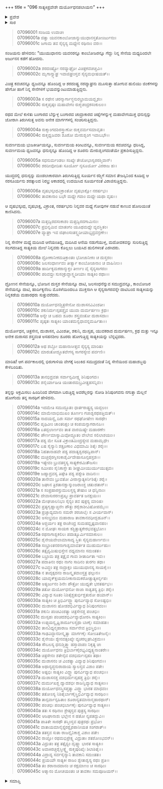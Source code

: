 +++
title = "096 ಸಾತ್ಯಕಿಪ್ರವೇಶೇ ದುರ್ಯೋಧನಪಲಾಯನಃ"
+++

<details><summary>ಪ್ರವೇಶ</summary>


।।   ಓಂ ಓಂ ನಮೋ ನಾರಾಯಣಾಯ।।   ಶ್ರೀ ವೇದವ್ಯಾಸಾಯ ನಮಃ ।।

ಶ್ರೀ ಕೃಷ್ಣದ್ವೈಪಾಯನ ವೇದವ್ಯಾಸ ವಿರಚಿತ  

**ಶ್ರೀ ಮಹಾಭಾರತ**

**ದ್ರೋಣ ಪರ್ವ**

**ಜಯದ್ರಥವಧ ಪರ್ವ**

**ಅಧ್ಯಾಯ 96**

</details>

<details><summary>ಸಾರ</summary>

ಸಾತ್ಯಕಿಯು ದುರ್ಯೋಧನನನ್ನು ಪಲಾಯನಗೊಳಿಸಿದುದು (1-45).


</details>



> 07096001 ಸಂಜಯ ಉವಾಚ।   
07096001a ಜಿತ್ವಾ ಯವನಕಾಂಬೋಜಾನ್ಯುಯುಧಾನಸ್ತತೋಽರ್ಜುನಂ।   
07096001c ಜಗಾಮ ತವ ಸೈನ್ಯಸ್ಯ ಮಧ್ಯೇನ ರಥಿನಾಂ ವರಃ।।

ಸಂಜಯನು ಹೇಳಿದನು: “ಯುಯುಧಾನನು ಯವನರನ್ನೂ ಕಾಂಬೋಜರನ್ನೂ ಗೆದ್ದು ನಿನ್ನ ಸೇನೆಯ ಮಧ್ಯದಿಂದಲೇ ಅರ್ಜುನನ ಕಡೆಗೆ ಹೋದನು.

> 07096002a ಶರದಂಷ್ಟ್ರೋ ನರವ್ಯಾಘ್ರೋ ವಿಚಿತ್ರಕವಚಚ್ಚವಿಃ।   
07096002c ಮೃಗಾನ್ವ್ಯಾಘ್ರ ಇವಾಜಿಘ್ರಂಸ್ತವ ಸೈನ್ಯಮಭೀಷಯತ್।।

ವಿಚಿತ್ರ ಕವಚವನ್ನೂ ಧ್ವಜವನ್ನೂ ಹೊಂದಿದ್ದ ಆ ಶರದಂಷ್ಟ್ರ ನರವ್ಯಾಘ್ರನು ಮೂಸುತ್ತಾ ಹೋಗುವ ಹುಲಿಯು ಜಿಂಕೆಗಳನ್ನು ಹೇಗೋ ಹಾಗೆ ನಿನ್ನ ಸೇನೆಗಳಿಗೆ ಭಯವನ್ನುಂಟುಮಾಡುತ್ತಿದ್ದನು.

> 07096003a ಸ ರಥೇನ ಚರನ್ಮಾರ್ಗಾನ್ಧನುರಭ್ರಾಮಯದ್ಭೃಶಂ।   
07096003c ರುಕ್ಮಪೃಷ್ಠಂ ಮಹಾವೇಗಂ ರುಕ್ಮಚಂದ್ರಕಸಂಕುಲಂ।।

ರಥದ ಮೇಲೆ ಕುಳಿತು ಬಂಗಾರದ ಬೆನ್ನುಳ್ಳ ಬಂಗಾರದ ಚಂದ್ರಾಕಾರದ ಚಿಹ್ನೆಗಳನ್ನುಳ್ಳ ಮಹಾವೇಗಯುಕ್ತ ಧನುಸ್ಸನ್ನು ಜೋರಾಗಿ ತಿರುಗಿಸುತ್ತ ಅವನು ಅನೇಕ ಮಾರ್ಗಗಳಲ್ಲಿ ಸಂಚರಿಸುತ್ತಿದ್ದನು.

> 07096004a ರುಕ್ಮಾಂಗದಶಿರಸ್ತ್ರಾಣೋ ರುಕ್ಮವರ್ಮಸಮಾವೃತಃ।   
07096004c ರುಕ್ಮಧ್ವಜವರಃ ಶೂರೋ ಮೇರುಶೃಂಗ ಇವಾಬಭೌ।।

ಸುವರ್ಣಮಯ ಭುಜಕೀರ್ತಿಯನ್ನೂ, ಸುವರ್ಣಮಯ ಕಿರೀಟವನ್ನೂ, ಸುವರ್ಣಮಯ ಕವಚವನ್ನೂ ಧರಿಸಿದ್ದ, ಸುವರ್ಣಮಯ ಧ್ವಜವನ್ನೂ ಧನುಸ್ಸನ್ನೂ ಹೊಂದಿದ್ದ ಆ ಶೂರನು ಮೇರುಶೃಂಗದಂತೆಯೇ ಪ್ರಕಾಶಿಸುತ್ತಿದ್ದನು.

> 07096005a ಸಧನುರ್ಮಂಡಲಃ ಸಂಖ್ಯೇ ತೇಜೋಭಾಸ್ವರರಶ್ಮಿವಾನ್।   
07096005c ಶರದೀವೋದಿತಃ ಸೂರ್ಯೋ ನೃಸೂರ್ಯೋ ವಿರರಾಜ ಹ।।

ಯುದ್ಧದಲ್ಲಿ ಧನುಸ್ಸನ್ನು ಮಂಡಲಾಕಾರವಾಗಿ ತಿರುಗಿಸುತ್ತಿದ್ದ ಸೂರ್ಯನ ರಶ್ಮಿಗೆ ಸಮಾನ ತೇಜಸ್ಸಿನಿಂದ ಕೂಡಿದ್ದ ಆ ನರಸೂರ್ಯನು ಶರತ್ಕಾಲದ ನಿರಭ್ರ ಆಕಾಶದಲ್ಲಿ ಉದಯಿಸಿದ ಸೂರ್ಯನಂತೆ ವಿರಾಜಿಸುತ್ತಿದ್ದನು.

> 07096006a ವೃಷಭಸ್ಕಂಧವಿಕ್ರಾಂತೋ ವೃಷಭಾಕ್ಷೋ ನರರ್ಷಭಃ।   
07096006c ತಾವಕಾನಾಂ ಬಭೌ ಮಧ್ಯೇ ಗವಾಂ ಮಧ್ಯೇ ಯಥಾ ವೃಷಃ।।

ಆ ವೃಷಭಸ್ಕಂಧ, ವೃಷಭಾಕ್ಷ, ವಿಕ್ರಾಂತ, ನರರ್ಷಭನು ನಿನ್ನವರ ಮಧ್ಯೆ ಗೋವುಗಳ ನಡುವೆ ಕಾಣುವ ಹೋರಿಯಂತೆ ಕಾಣಿಸಿದನು.

> 07096007a ಮತ್ತದ್ವಿರದಸಂಕಾಶಂ ಮತ್ತದ್ವಿರದಗಾಮಿನಂ।   
07096007c ಪ್ರಭಿನ್ನಮಿವ ಮಾತಂಗಂ ಯೂಥಮಧ್ಯೇ ವ್ಯವಸ್ಥಿತಂ।   
07096007e ವ್ಯಾಘ್ರಾ ಇವ ಜಿಘಾಂಸಂತಸ್ತ್ವದೀಯಾಭ್ಯದ್ರವನ್ರಣೇ।।

ನಿನ್ನ ಸೇನೆಗಳ ಮಧ್ಯೆ ಮದಿಸಿದ ಆನೆಯಂತಿದ್ದ, ಮದಿಸಿದ ಆನೆಯ ನಡುಗೆಯುಳ್ಳ, ಮದೋದಕವನ್ನು ಸುರಿಸುತ್ತಿದ್ದ ಸಲಗದಂತಿದ್ದ ಸಾತ್ಯಕಿಯ ಮೇಲೆ ನಿನ್ನವರು ಕೊಲ್ಲಲು ಬಯಸಿದ ಹುಲಿಗಳಂತೆ ಎರಗಿದರು.

> 07096008a ದ್ರೋಣಾನೀಕಮತಿಕ್ರಾಂತಂ ಭೋಜಾನೀಕಂ ಚ ದುಸ್ತರಂ।   
07096008c ಜಲಸಂಧಾರ್ಣವಂ ತೀರ್ತ್ವಾ ಕಾಂಬೋಜಾನಾಂ ಚ ವಾಹಿನೀಂ।।   
07096009a ಹಾರ್ದಿಕ್ಯಮಕರಾನ್ಮುಕ್ತಂ ತೀರ್ಣಂ ವೈ ಸೈನ್ಯಸಾಗರಂ।   
07096009c ಪರಿವವ್ರುಃ ಸುಸಂಕ್ರುದ್ಧಾಸ್ತ್ವದೀಯಾಃ ಸಾತ್ಯಕಿಂ ರಥಾಃ।।

ದ್ರೋಣನ ಸೇನೆಯನ್ನೂ, ಭೋಜನ ದುಸ್ತರ ಸೇನೆಯನ್ನೂ ದಾಟಿ, ಜಲಸಂಧನೆನ್ನುವ ಸಮುದ್ರವನ್ನೂ, ಕಾಂಬೋಜರ ಸೇನೆಯನ್ನೂ ದಾಟಿ, ಹಾರ್ದಿಕ್ಯನೆಂಬ ಮೊಸಳೆಯಿಂದಲೂ ಮುಕ್ತನಾಗಿ ಆ ಸೈನ್ಯಸಾಗರವನ್ನೇ ದಾಟಿಬಂದ ಸಾತ್ಯಕಿಯನ್ನು ನಿನ್ನಕಡೆಯ ಮಹಾರಥರು ಸುತ್ತುವರೆದರು.

> 07096010a ದುರ್ಯೋಧನಶ್ಚಿತ್ರಸೇನೋ ದುಃಶಾಸನವಿವಿಂಶತೀ।   
07096010c ಶಕುನಿರ್ದುಃಸ್ಸಹಶ್ಚೈವ ಯುವಾ ದುರ್ಮರ್ಷಣಃ ಕ್ರಥಃ।   
07096011a ಅನ್ಯೇ ಚ ಬಹವಃ ಶೂರಾಃ ಶಸ್ತ್ರವಂತೋ ದುರಾಸದಾಃ।   
07096011c ಪೃಷ್ಠತಃ ಸಾತ್ಯಕಿಂ ಯಾಂತಮನ್ವಧಾವನ್ನಮರ್ಷಿತಾಃ।।

ದುರ್ಯೋಧನ, ಚಿತ್ರಸೇನ, ದುಃಶಾಸನ, ವಿವಿಂಶತೀ, ಶಕುನಿ, ದುಃಸ್ಸಹ, ಯುವಕರಾದ ದುರ್ಮರ್ಷಣ, ಕ್ರಥ ಮತ್ತು ಇನ್ನೂ ಅನೇಕ ದುರಾಸದ ಶಸ್ತ್ರವಂತ ಅಸಹನಶೀಲ ಶೂರರು ಹೋಗುತ್ತಿದ್ದ ಸಾತ್ಯಕಿಯನ್ನು ಬೆನ್ನಟ್ಟಿದರು.

> 07096012a ಅಥ ಶಬ್ದೋ ಮಹಾನಾಸೀತ್ತವ ಸೈನ್ಯಸ್ಯ ಮಾರಿಷ।   
07096012c ಮಾರುತೋದ್ಧೂತವೇಗಸ್ಯ ಸಾಗರಸ್ಯೇವ ಪರ್ವಣಿ।।

ಮಾರಿಷ! ಆಗ ಪರ್ವಕಾಲದಲ್ಲಿ ಭಿರುಗಾಳಿಯ ವೇಗಕ್ಕೆ ಸಿಲುಕಿದ ಸಮುದ್ರದಂತೆ ನಿನ್ನ ಸೇನೆಯಿಂದ ಮಹಾಶಬ್ಧವು ಕೇಳಿಬಂದಿತು.

> 07096013a ತಾನಭಿದ್ರವತಃ ಸರ್ವಾನ್ಸಮೀಕ್ಷ್ಯ ಶಿನಿಪುಂಗವಃ।   
07096013c ಶನೈರ್ಯಾಹೀತಿ ಯಂತಾರಮಬ್ರವೀತ್ಪ್ರಹಸನ್ನಿವ।।

ತನ್ನನ್ನು ಆಕ್ರಮಿಸಲು ಹಿಂದಿನಿಂದ ವೇಗವಾಗಿ ಬರುತ್ತಿದ್ದ ಅವರೆಲ್ಲರನ್ನು ನೋಡಿ ಶಿನಿಪುಂಗವನು ನಗುತ್ತಾ ಮೆಲ್ಲನೆ ಹೋಗೆಂದು ತನ್ನ ಸಾರಥಿಗೆ ಹೇಳಿದನು.

> 07096014a ಇದಮೇತಿ ಸಮುದ್ಧೂತಂ ಧಾರ್ತರಾಷ್ಟ್ರಸ್ಯ ಯದ್ಬಲಂ।   
07096014c ಮಾಮೇವಾಭಿಮುಖಂ ತೂರ್ಣಂ ಗಜಾಶ್ವರಥಪತ್ತಿಮತ್।।   
07096015a ನಾದಯನ್ವೈ ದಿಶಃ ಸರ್ವಾ ರಥಘೋಷೇಣ ಸಾರಥೇ।   
07096015c ಪೃಥಿವೀಂ ಚಾಂತರಿಕ್ಷಂ ಚ ಕಂಪಯನ್ಸಾಗರಾನಪಿ।।   
07096016a ಏತದ್ಬಲಾರ್ಣವಂ ತಾತ ವಾರಯಿಷ್ಯೇ ಮಹಾರಣೇ।   
07096016c ಪೌರ್ಣಮಾಸ್ಯಾಮಿವೋದ್ಧೂತಂ ವೇಲೇವ ಸಲಿಲಾಶಯಂ।।   
07096017a ಪಶ್ಯ ಮೇ ಸೂತ ವಿಕ್ರಾಂತಮಿಂದ್ರಸ್ಯೇವ ಮಹಾಮೃಧೇ।   
07096017c ಏಷ ಸೈನ್ಯಾನಿ ಶತ್ರೂಣಾಂ ವಿಧಮಾಮಿ ಶಿತೈಃ ಶರೈಃ।।   
07096018a ನಿಹತಾನಾಹವೇ ಪಶ್ಯ ಪದಾತ್ಯಶ್ವರಥದ್ವಿಪಾನ್।   
07096018c ಮಚ್ಚರೈರಗ್ನಿಸಂಕಾಶೈರ್ವಿದೇಹಾಸೂನ್ಸಹಸ್ರಶಃ।।   
07096019a ಇತ್ಯೇವಂ ಬ್ರುವತಸ್ತಸ್ಯ ಸಾತ್ಯಕೇರಮಿತೌಜಸಃ।   
07096019c ಸಮೀಪಂ ಸೈನಿಕಾಸ್ತೇ ತು ಶೀಘ್ರಮೀಯುರ್ಯುಯುತ್ಸವಃ।   
07096019e ಜಹ್ಯಾದ್ರವಸ್ವ ತಿಷ್ಠೇತಿ ಪಶ್ಯ ಪಶ್ಯೇತಿ ವಾದಿನಃ।।   
07096020a ತಾನೇವಂ ಬ್ರುವತೋ ವೀರಾನ್ಸಾತ್ಯಕಿರ್ನಿಶಿತೈಃ ಶರೈಃ।   
07096020c ಜಘಾನ ತ್ರಿಶತಾನಶ್ವಾನ್ಕುಂಜರಾಂಶ್ಚ ಚತುಃಶತಾನ್।।   
07096021a ಸ ಸಂಪ್ರಹಾರಸ್ತುಮುಲಸ್ತಸ್ಯ ತೇಷಾಂ ಚ ಧನ್ವಿನಾಂ।   
07096021c ದೇವಾಸುರರಣಪ್ರಖ್ಯಃ ಪ್ರಾವರ್ತತ ಜನಕ್ಷಯಃ।।   
07096022a ಮೇಘಜಾಲನಿಭಂ ಸೈನ್ಯಂ ತವ ಪುತ್ರಸ್ಯ ಮಾರಿಷ।   
07096022c ಪ್ರತ್ಯಗೃಹ್ಣಾಚ್ಚಿನೇಃ ಪೌತ್ರಃ ಶರೈರಾಶೀವಿಷೋಪಮೈಃ।।   
07096023a ಪ್ರಚ್ಚಾದ್ಯಮಾನಃ ಸಮರೇ ಶರಜಾಲೈಃ ಸ ವೀರ್ಯವಾನ್।   
07096023c ಅಸಂಭ್ರಮಂ ಮಹಾರಾಜ ತಾವಕಾನವಧೀದ್ಬಹೂನ್।।   
07096024a ಆಶ್ಚರ್ಯಂ ತತ್ರ ರಾಜೇಂದ್ರ ಸುಮಹದ್ದೃಷ್ಟವಾನಹಂ।   
07096024c ನ ಮೋಘಃ ಸಾಯಕಃ ಕಶ್ಚಿತ್ಸಾತ್ಯಕೇರಭವತ್ಪ್ರಭೋ।।   
07096025a ರಥನಾಗಾಶ್ವಕಲಿಲಃ ಪದಾತ್ಯೂರ್ಮಿಸಮಾಕುಲಃ।   
07096025c ಶೈನೇಯವೇಲಾಮಾಸಾದ್ಯ ಸ್ಥಿತಃ ಸೈನ್ಯಮಹಾರ್ಣವಃ।।   
07096026a ಸಂಭ್ರಾಂತನರನಾಗಾಶ್ವಮಾವರ್ತತ ಮುಹುರ್ಮುಹುಃ।   
07096026c ತತ್ಸೈನ್ಯಮಿಷುಭಿಸ್ತೇನ ವಧ್ಯಮಾನಂ ಸಮಂತತಃ।  
07096026e ಬಭ್ರಾಮ ತತ್ರ ತತ್ರೈವ ಗಾವಃ ಶೀತಾರ್ದಿತಾ ಇವ।।   
07096027a ಪದಾತಿನಂ ರಥಂ ನಾಗಂ ಸಾದಿನಂ ತುರಗಂ ತಥಾ।   
07096027c ಅವಿದ್ಧಂ ತತ್ರ ನಾದ್ರಾಕ್ಷಂ ಯುಯುಧಾನಸ್ಯ ಸಾಯಕೈಃ।।   
07096028a ನ ತಾದೃಕ್ಕದನಂ ರಾಜನ್ಕೃತವಾಂಸ್ತತ್ರ ಫಲ್ಗುನಃ।  
07096028c ಯಾದೃಕ್ಕ್ಷಯಮನೀಕಾನಾಮಕರೋತ್ಸಾತ್ಯಕಿರ್ನೃಪ।   
07096028e ಅತ್ಯರ್ಜುನಂ ಶಿನೇಃ ಪೌತ್ರೋ ಯುಧ್ಯತೇ ಭರತರ್ಷಭ।।   
07096029a ತತೋ ದುರ್ಯೋಧನೋ ರಾಜಾ ಸಾತ್ವತಸ್ಯ ತ್ರಿಭಿಃ ಶರೈಃ।   
07096029c ವಿವ್ಯಾಧ ಸೂತಂ ನಿಶಿತೈಶ್ಚತುರ್ಭಿಶ್ಚತುರೋ ಹಯಾನ್।।   
07096030a ಸಾತ್ಯಕಿಂ ಚ ತ್ರಿಭಿರ್ವಿದ್ಧ್ವಾ ಪುನರ್ವಿವ್ಯಾಧ ಸೋಽಷ್ಟಭಿಃ।   
07096030c ದುಃಶಾಸನಃ ಷೋಡಶಭಿರ್ವಿವ್ಯಾಧ ಶಿನಿಪುಂಗವಂ।।   
07096031a ಶಕುನಿಃ ಪಂಚವಿಂಶತ್ಯಾ ಚಿತ್ರಸೇನಶ್ಚ ಪಂಚಭಿಃ।   
07096031c ದುಃಸ್ಸಹಃ ಪಂಚದಶಭಿರ್ವಿವ್ಯಾಧೋರಸಿ ಸಾತ್ಯಕಿಂ।।   
07096032a ಉತ್ಸ್ಮಯನ್ವೃಷ್ಣಿಶಾರ್ದೂಲಸ್ತಥಾ ಬಾಣೈಃ ಸಮಾಹತಃ।   
07096032c ತಾನವಿಧ್ಯನ್ಮಹಾರಾಜ ಸರ್ವಾನೇವ ತ್ರಿಭಿಸ್ತ್ರಿಭಿಃ।।   
07096033a ಗಾಢವಿದ್ಧಾನರೀನ್ಕೃತ್ವಾ ಮಾರ್ಗಣೈಃ ಸೋಽತಿತೇಜನೈಃ।   
07096033c ಶೈನೇಯಃ ಶ್ಯೇನವತ್ಸಂಖ್ಯೇ ವ್ಯಚರಲ್ಲಘುವಿಕ್ರಮಃ।।   
07096034a ಸೌಬಲಸ್ಯ ಧನುಶ್ಚಿತ್ತ್ವಾ ಹಸ್ತಾವಾಪಂ ನಿಕೃತ್ಯ ಚ।   
07096034c ದುರ್ಯೋಧನಂ ತ್ರಿಭಿರ್ಬಾಣೈರಭ್ಯವಿಧ್ಯತ್ಸ್ತನಾಂತರೇ।।   
07096035a ಚಿತ್ರಸೇನಂ ಶತೇನೈವ ದಶಭಿರ್ದುಃಸ್ಸಹಂ ತಥಾ।   
07096035c ದುಃಶಾಸನಂ ಚ ವಿಂಶತ್ಯಾ ವಿವ್ಯಾಧ ಶಿನಿಪುಂಗವಃ।।   
07096036a ಅಥಾನ್ಯದ್ಧನುರಾದಾಯ ಸ್ಯಾಲಸ್ತವ ವಿಶಾಂ ಪತೇ।   
07096036c ಅಷ್ಟಭಿಃ ಸಾತ್ಯಕಿಂ ವಿದ್ಧ್ವಾ ಪುನರ್ವಿವ್ಯಾಧ ಪಂಚಭಿಃ।।   
07096037a ದುಃಶಾಸನಶ್ಚ ದಶಭಿರ್ದುಃಸ್ಸಹಶ್ಚ ತ್ರಿಭಿಃ ಶರೈಃ।   
07096037c ದುರ್ಮುಖಶ್ಚ ದ್ವಾದಶಭೀ ರಾಜನ್ವಿವ್ಯಾಧ ಸಾತ್ಯಕಿಂ।।   
07096038a ದುರ್ಯೋಧನಸ್ತ್ರಿಸಪ್ತತ್ಯಾ ವಿದ್ಧ್ವಾ ಭಾರತ ಮಾಧವಂ।   
07096038c ತತೋಽಸ್ಯ ನಿಶಿತೈರ್ಬಾಣೈಸ್ತ್ರಿಭಿರ್ವಿವ್ಯಾಧ ಸಾರಥಿಂ।।   
07096039a ತಾನ್ಸರ್ವಾನ್ಸಹಿತಾಂ ಶೂರಾನ್ಯತಮಾನಾನ್ಮಹಾರಥಾನ್।   
07096039c ಪಂಚಭಿಃ ಪಂಚಭಿರ್ಬಾಣೈಃ ಪುನರ್ವಿವ್ಯಾಧ ಸಾತ್ಯಕಿಃ।।   
07096040a ತತಃ ಸ ರಥಿನಾಂ ಶ್ರೇಷ್ಠಸ್ತವ ಪುತ್ರಸ್ಯ ಸಾರಥಿಂ।   
07096040c ಆಜಘಾನಾಶು ಭಲ್ಲೇನ ಸ ಹತೋ ನ್ಯಪತದ್ಭುವಿ।।   
07096041a ಪಾತಿತೇ ಸಾರಥೌ ತಸ್ಮಿಂಸ್ತವ ಪುತ್ರರಥಃ ಪ್ರಭೋ।   
07096041c ವಾತಾಯಮಾನೈಸ್ತೈರಶ್ವೈರಪಾನೀಯತ ಸಂಗರಾತ್।।   
07096042a ತತಸ್ತವ ಸುತಾ ರಾಜನ್ಸೈನಿಕಾಶ್ಚ ವಿಶಾಂ ಪತೇ।   
07096042c ರಾಜ್ಞೋ ರಥಮಭಿಪ್ರೇಕ್ಷ್ಯ ವಿದ್ರುತಾಃ ಶತಶೋಽಭವನ್।।   
07096043a ವಿದ್ರುತಂ ತತ್ರ ತತ್ಸೈನ್ಯಂ ದೃಷ್ಟ್ವಾ ಭಾರತ ಸಾತ್ಯಕಿಃ।   
07096043c ಅವಾಕಿರಚ್ಚರೈಸ್ತೀಕ್ಷ್ಣೈ ರುಕ್ಮಪುಂಖೈಃ ಶಿಲಾಶಿತೈಃ।।   
07096044a ವಿದ್ರಾವ್ಯ ಸರ್ವಸೈನ್ಯಾನಿ ತಾವಕಾನಿ ಸಮಂತತಃ।   
07096044c ಪ್ರಯಯೌ ಸಾತ್ಯಕೀ ರಾಜಂ ಶ್ವೇತಾಶ್ವಸ್ಯ ರಥಂ ಪ್ರತಿ।।   
07096045a ತಂ ಶರಾನಾದದಾನಂ ಚ ರಕ್ಷಮಾಣಂ ಚ ಸಾರಥಿಂ।   
07096045c ಆತ್ಮಾನಂ ಮೋಚಯಂತಂ ಚ ತಾವಕಾಃ ಸಮಪೂಜಯನ್।।




<details><summary>ಸಮಾಪ್ತಿ</summary>


ಇತಿ ಶ್ರೀ ಮಹಾಭಾರತೇ ದ್ರೋಣ ಪರ್ವಣಿ ಜಯದ್ರಥವಧ ಪರ್ವಣಿ ಸಾತ್ಯಕಿಪ್ರವೇಶೇ ದುರ್ಯೋಧನಪಲಾಯನೇ ಷಷ್ಠನವತಿತಮೋಽಧ್ಯಾಯಃ।।  
ಇದು ಶ್ರೀ ಮಹಾಭಾರತದಲ್ಲಿ ದ್ರೋಣ ಪರ್ವದಲ್ಲಿ ಜಯದ್ರಥವಧ ಪರ್ವದಲ್ಲಿ ಸಾತ್ಯಕಿಪ್ರವೇಶೇ ದುರ್ಯೋಧನಪಲಾಯನ ಎನ್ನುವ ತೊಂಭತ್ತಾರನೇ ಅಧ್ಯಾಯವು.


</details>
